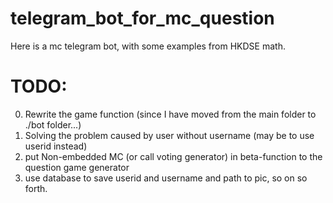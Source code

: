 # telegram_bot_for_mc_question
Here is a mc telegram bot, with some examples from HKDSE math.

# TODO:
0. Rewrite the game function (since I have moved from the main folder to ./bot folder...)
1. Solving the problem caused by user without username (may be to use userid instead)
2. put Non-embedded MC (or call voting generator) in beta-function to the question game generator
3. use database to save userid and username and path to pic, so on so forth.
